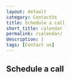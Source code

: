 ```yaml
---
layout: default
category: ContactUs
title: Schedule a call
short_title: calendar
permalink: /calendar/
description: | 
tags: [Contact us]
---
```


## Schedule a call

<div class="meetings-iframe-container" data-src="https://meetings.hubspot.com/nicolas-ochem?embed=true"></div>
<script type="text/javascript" src="https://static.hsappstatic.net/MeetingsEmbed/ex/MeetingsEmbedCode.js"></script>

